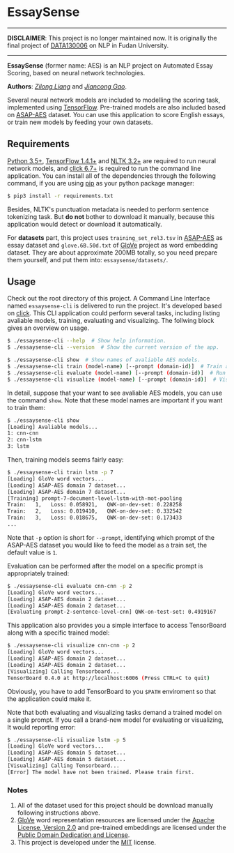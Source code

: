 # EssaySense

---

**DISCLAIMER**: This project is no longer maintained now. It is originally the final project of [DATA130006](http://www.sdspeople.fudan.edu.cn/zywei/DATA130006/) on NLP in Fudan University.

---

**EssaySense** (former name: AES) is an NLP project on Automated Essay Scoring, based on neural network technologies.

**Authors**: _[Zilong Liang](https://github.com/zlliang)_ and _[Jiancong Gao](https://github.com/jianconggao)_.

Several neural network models are included to modelling the scoring task, implemented using [TensorFlow](https://tensorflow.org). Pre-trained models are also included based on [ASAP-AES](https://www.kaggle.com/c/asap-aes/) dataset. You can use this application to score English essays, or train new models by feeding your own datasets.

## Requirements

[Python 3.5+](https://python.org), [TensorFlow 1.4.1+](https://tensorflow.org) and [NLTK 3.2+](http://www.nltk.org) are required to run neural network models, and [click 6.7+](http://click.pocoo.org/6/) is required to run the command line application. You can install all of the dependencies through the following command, if you are using [pip](https://pip.pypa.io/) as your python package manager:
```bash
$ pip3 install -r requirements.txt
```

Besides, NLTK's punctuation metadata is needed to perform sentence tokenizing task. But **do not** bother to download it manually, because this application would detect or download it automatically.

For **datasets** part, this project uses `training_set_rel3.tsv` in [ASAP-AES](https://www.kaggle.com/c/asap-aes/) as essay dataset and `glove.6B.50d.txt` of [GloVe](https://github.com/stanfordnlp/GloVe) project as word embedding dataset. They are about approximate 200MB totally, so you need prepare them yourself, and put them into: `essaysense/datasets/`.

## Usage

Check out the root directory of this project. A Command Line Interface named `essaysense-cli` is delivered to run the project. It's developed based on [click](http://click.pocoo.org/6/). This CLI application could perform several tasks, including listing avaliable models, training, evaluating and visualizing. The follwing block gives an overview on usage.
```bash
$ ./essaysense-cli --help  # Show help information.
$ ./essaysense-cli --version  # Show the current version of the app.

$ ./essaysense-cli show  # Show names of avaliable AES models.
$ ./essaysense-cli train (model-name) [--prompt (domain-id)]  # Train a model from the beginning.
$ ./essaysense-cli evaluate (model-name) [--prompt (domain-id)]  # Run test on a specific pre-trained model.
$ ./essaysense-cli visualize (model-name) [--prompt (domain-id)]  # Visualize training process in TensorBoard.
```

In detail, suppose that your want to see avaliable AES models, you can use the command `show`. Note that these model names are important if you want to train them:
```bash
$ ./essaysense-cli show
[Loading] Avaliable models...
1: cnn-cnn
2: cnn-lstm
3: lstm
```

Then, training models seems fairly easy:
```bash
$ ./essaysense-cli train lstm -p 7
[Loading] GloVe word vectors...
[Loading] ASAP-AES domain 7 dataset...
[Loading] ASAP-AES domain 7 dataset...
[Training] prompt-7-document-level-lstm-with-mot-pooling
Train:   1,   Loss: 0.058921,   QWK-on-dev-set: 0.228258
Train:   2,   Loss: 0.019410,   QWK-on-dev-set: 0.332542
Train:   3,   Loss: 0.018675,   QWK-on-dev-set: 0.173433
...
```
Note that `-p` option is short for `--prompt`, identifying which prompt of the ASAP-AES dataset you would like to feed the model as a train set, the default value is `1`.

Evaluation can be performed after the model on a specific prompt is appropriately trained:
```bash
$ ./essaysense-cli evaluate cnn-cnn -p 2
[Loading] GloVe word vectors...
[Loading] ASAP-AES domain 2 dataset...
[Loading] ASAP-AES domain 2 dataset...
[Evaluating prompt-2-sentence-level-cnn] QWK-on-test-set: 0.4919167
```

This application also provides you a simple interface to access TensorBoard along with a specific trained model:
```bash
$ ./essaysense-cli visualize cnn-cnn -p 2
[Loading] GloVe word vectors...
[Loading] ASAP-AES domain 2 dataset...
[Loading] ASAP-AES domain 2 dataset...
[Visualizing] Calling Tensorboard...
TensorBoard 0.4.0 at http://localhost:6006 (Press CTRL+C to quit)
```
Obviously, you have to add TensorBoard to you `$PATH` enviroment so that the application could make it.

Note that both evaluating and visualizing tasks demand a trained model on a single prompt. If you call a brand-new model for evaluating or visualizing, It would reporting error:
```bash
$ ./essaysense-cli visualize lstm -p 5
[Loading] GloVe word vectors...
[Loading] ASAP-AES domain 5 dataset...
[Loading] ASAP-AES domain 5 dataset...
[Visualizing] Calling Tensorboard...
[Error] The model have not been trained. Please train first.
```

### Notes

1. All of the dataset used for this project should be download manually following instructions above.
2. [GloVe](https://github.com/stanfordnlp/GloVe) word representation resources are licensed under the [Apache License, Version 2.0](https://www.apache.org/licenses/LICENSE-2.0) and pre-trained embeddings are licensed under the [Public Domain Dedication and License](https://opendatacommons.org/licenses/pddl/).
3. This project is developed under the [MIT](https://mit-license.org) license.
